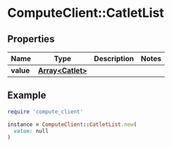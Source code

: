 # ComputeClient::CatletList

## Properties

| Name | Type | Description | Notes |
| ---- | ---- | ----------- | ----- |
| **value** | [**Array&lt;Catlet&gt;**](Catlet.md) |  |  |

## Example

```ruby
require 'compute_client'

instance = ComputeClient::CatletList.new(
  value: null
)
```

